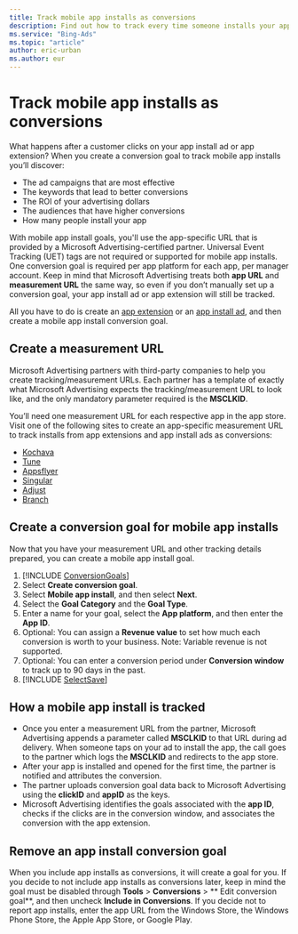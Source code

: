 ```yaml
---
title: Track mobile app installs as conversions
description: Find out how to track every time someone installs your app as a conversion.
ms.service: "Bing-Ads"
ms.topic: "article"
author: eric-urban
ms.author: eur
---
```


# Track mobile app installs as conversions

What happens after a customer clicks on your app install ad or app extension? When you create a conversion goal to track mobile app installs you’ll discover:

- The ad campaigns that are most effective
- The keywords that lead to better conversions
- The ROI of your advertising dollars
- The audiences that have higher conversions
- How many people install your app

With mobile app install goals, you'll use the app-specific URL that is provided by a Microsoft Advertising-certified partner. Universal Event Tracking (UET) tags are not required or supported for mobile app installs. One conversion goal is required per app platform for each app, per manager account. Keep in mind that Microsoft Advertising treats both **app URL** and **measurement URL** the same way, so even if you don’t manually set up a conversion goal, your app install ad or app extension will still be tracked.

All you have to do is create an [app extension](./hlp_BA_CONC_AdExtensionAppExtension.md) or an [app install ad](./hlp_BA_CONC_AppInstallAds.md), and then create a mobile app install conversion goal.

 
## Create a measurement URL

Microsoft Advertising partners with third-party companies to help you create tracking/measurement URLs. Each partner has a template of exactly what Microsoft Advertising expects the tracking/measurement URL to look like, and the only mandatory parameter required is the **MSCLKID**.

You’ll need one measurement URL for each respective app in the app store. Visit one of the following sites to create an app-specific measurement URL to track installs from app extensions and app install ads as conversions:

- [Kochava](https://go.microsoft.com/fwlink?LinkId=526947)
- [Tune](https://go.microsoft.com/fwlink?LinkId=2161607)
- [Appsflyer](https://go.microsoft.com/fwlink?LinkId=526951)
- [Singular](https://go.microsoft.com/fwlink?LinkId=2006381)
- [Adjust](https://go.microsoft.com/fwlink?LinkId=836812)
- [Branch](https://go.microsoft.com/fwlink?LinkId=2074143)

 
## Create a conversion goal for mobile app installs

Now that you have your measurement URL and other tracking details prepared, you can create a mobile app install goal.

1. [!INCLUDE [ConversionGoals](./includes/ConversionGoals.md)]
1. Select **Create conversion goal**.
1. Select **Mobile app install**, and then select **Next**.
1. Select the **Goal Category** and the **Goal Type**.
1. Enter a name for your goal, select the **App platform**, and then enter the **App ID**.
1. Optional: You can assign a **Revenue value** to set how much each conversion is worth to your business. Note: Variable revenue is not supported.
1. Optional: You can enter a conversion period under **Conversion window** to track up to 90 days in the past.
1. [!INCLUDE [SelectSave](./includes/SelectSave.md)]

 
## How a mobile app install is tracked

- Once you enter a measurement URL from the partner, Microsoft Advertising appends a parameter called **MSCLKID** to that URL during ad delivery. When someone taps on your ad to install the app, the call goes to the partner which logs the **MSCLKID** and redirects to the app store.
- After your app is installed and opened for the first time, the partner is notified and attributes the conversion.
- The partner uploads conversion goal data back to Microsoft Advertising using the **clickID** and **appID** as the keys.
- Microsoft Advertising identifies the goals associated with the **app ID**, checks if the clicks are in the conversion window, and associates the conversion with the app extension.

 
## Remove an app install conversion goal

When you include app installs as conversions, it will create a goal for you. If you decide to not include app installs as conversions later, keep in mind the goal must be disabled through **Tools** > **Conversions** > ** Edit conversion goal**, and then uncheck **Include in Conversions**. If you decide not to report app installs, enter the app URL from the Windows Store, the Windows Phone Store, the Apple App Store, or Google Play.


